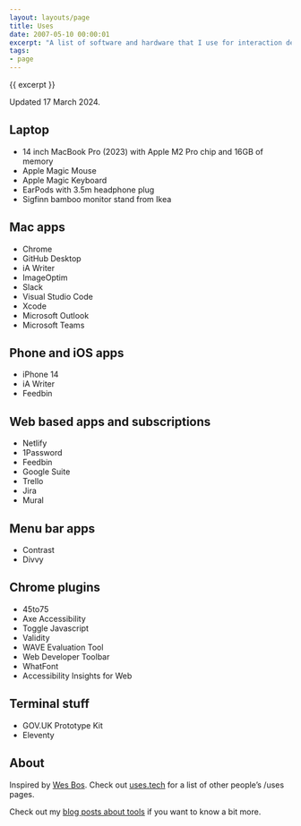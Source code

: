 ```yaml
---
layout: layouts/page
title: Uses
date: 2007-05-10 00:00:01
excerpt: "A list of software and hardware that I use for interaction design."
tags:
- page
---
```


{{ excerpt }}

Updated 17 March 2024.

## Laptop

- 14 inch MacBook Pro (2023) with Apple M2 Pro chip and 16GB of memory
- Apple Magic Mouse
- Apple Magic Keyboard
- EarPods with 3.5m headphone plug
- Sigfinn bamboo monitor stand from Ikea

## Mac apps

- Chrome
- GitHub Desktop
- iA Writer
- ImageOptim
- Slack
- Visual Studio Code
- Xcode
- Microsoft Outlook
- Microsoft Teams

## Phone and iOS apps

- iPhone 14
- iA Writer
- Feedbin

## Web based apps and subscriptions

- Netlify
- 1Password
- Feedbin
- Google Suite
- Trello
- Jira
- Mural

## Menu bar apps

- Contrast
- Divvy

## Chrome plugins

- 45to75
- Axe Accessibility
- Toggle Javascript
- Validity
- WAVE Evaluation Tool
- Web Developer Toolbar
- WhatFont
- Accessibility Insights for Web

## Terminal stuff

- GOV.UK Prototype Kit
- Eleventy

## About

Inspired by [Wes Bos](https://wesbos.com/). Check out [uses.tech](https://uses.tech/) for a list of other people’s /uses pages.

Check out my [blog posts about tools](/blog/category/tools/) if you want to know a bit more.